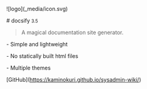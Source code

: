 <!-- \_coverpage.md -->



!\[logo](\_media/icon.svg)



\# docsify <small>3.5</small>



> A magical documentation site generator.



\- Simple and lightweight

\- No statically built html files

\- Multiple themes



\[GitHub](https://kaminokuri.github.io/sysadmin-wiki/)

